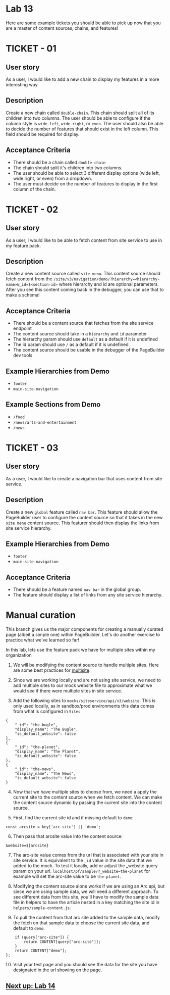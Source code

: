 # Lab 13

Here are some example tickets you should be able to pick up now that you are a master of content sources, chains, and features!

# TICKET - 01

## User story
As a user, I would like to add a new chain to display my features in a more interesting way.

## Description
Create a new chain called `double-chain`. This chain should split all of its children into two columns. The user should be able to configure if the column style is `wide-left`, `wide-right`, or `even`. The user should also be able to decide the number of features that should exist in the left column. This field should be required for display.

## Acceptance Criteria
- There should be a chain called `double-chain`
- The chain should split it's children into two columns.
- The user should be able to select 3 different display options (wide left, wide right, or even) from a dropdown.
- The user must decide on the number of features to display in the first column of the chain.



# TICKET - 02

## User story
As a user, I would like to be able to fetch content from site service to use in my feature pack.

## Description
Create a new content source called `site-menu`. This content source should fetch content from the `/site/v3/navigation/demo/?hierarchy=<hierarchy-name>&_id=$<section-id>` where hierarchy and id are optional parameters. After you see this content coming back in the debugger, you can use that to make a schema!

## Acceptance Criteria
- There should be a content source that fetches from the site service endpoint
- The content source should take in a `hierarchy` and `id` parameter
- The hierarchy param should use `default` as a default if it is undefined
- The id param should use `/` as a default if it is undefined
- The content source should be usable in the debugger of the PageBuilder dev tools

## Example Hierarchies from Demo
- `footer`
- `main-site-navigation`

## Example Sections from Demo
- `/food`
- `/news/arts-and-entertainment`
- `/news`


# TICKET - 03

## User story
As a user, I would like to create a navigation bar that uses content from site service.

## Description
Create a new `global` feature called `nav bar`. This feature should allow the PageBuilder user to configure the content source so that it takes in the new `site menu` content source. This featurer should then display the links from site service hierarchy.

## Example Hierarchies from Demo
- `footer`
- `main-site-navigation`

## Acceptance Criteria
- There should be a feature named `nav bar` in the global group.
- The feature should display a list of links from any site service hierarchy.


# Manual curation

This branch gives us the major components for creating a manually curated page (albeit a simple one) within PageBuilder. Let's do another exercise to practice what we've learned so far! 

In this lab, lets use the feature pack we have for multiple sites within my organization

1. We will be modifying the content source to handle multiple sites. Here are some best practices for [multisite](https://cmg.arcpublishing.com/alc/arc-products/pagebuilder/user-docs/how-to-prepare-for-pagebuilder-multisite/).

2. Since we are working locally and are not using site service, we need to add multiple sites to our mock website file to approximate what we would see if there were multiple sites in site service.

3. Add the following sites to `mocks/siteservice/api/v3/website`. This is only used locally, as in sandbox/prod environments this data comes from what is configured in `Sites`
```
{
    "_id": "the-bugle",
    "display_name": "The Bugle",
    "is_default_website": false
},
{
    "_id": "the-planet",
    "display_name": "The Planet",
    "is_default_website": false
},
{
    "_id": "the-news",
    "display_name": "The News",
    "is_default_website": false
}
```

4. Now that we have multiple sites to choose from, we need a apply the current site to the content source when we fetch content. We can make the content source dynamic by passing the current site into the content source.

5. First, find the current site id and if missing default to `demo`:

`const arcsite = key['arc-site'] || 'demo';`

6. Then pass that arcsite value into the content source:

`&website=${arcsite}`

7. The arc-site value comes from the url that is associated with your site in site service. It is equivalent to the `_id` value in the site data that we added to the mock. To test it locally, add or adjust the _website query param on your url. `localhost/pf/sample/?_website=the-planet` for example will set the arc-site value to be `the-planet`.

8. Modifying the content source alone works if we are using an Arc api, but since we are using sample data, we will need a different approach. To see different data from this site, you'll have to modify the sample data file in helpers to have the article nested in a key matching the site id in `helpers/sample-content.js`.

9. To pull the content from that arc site added to the sample data, modify the fetch on that sample data to choose the current site data, and default to `demo`.

```const fetch = (query = {}) => {
    if (query["arc-site"]) {
        return CONTENT[query["arc-site"]];
    }
    return CONTENT["demo"];
};
```

10. Visit your test page and you should see the data for the site you have designated in the url showing on the page.

## [Next up: Lab 14](https://github.com/wapopartners/Fusion-Training-User-Stories/tree/lab-14)